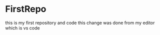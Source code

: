 # FirstRepo
this is my first repository and code
this change was done from my editor which is vs code  
